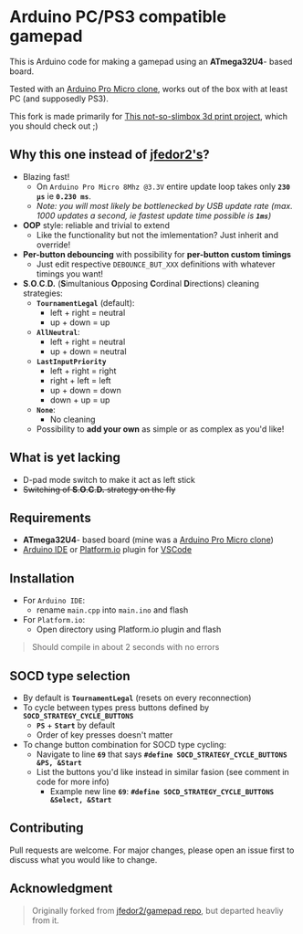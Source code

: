 # Arduino PC/PS3 compatible gamepad

This is Arduino code for making a gamepad using an **ATmega32U4**- based board.

Tested with an [Arduino Pro Micro clone](https://www.makershop.de/plattformen/arduino/pro-micro-32u4/), works out of the box with at least PC (and supposedly PS3).

This fork is made primarily for [This not-so-slimbox 3d print project](https://www.thingiverse.com/thing:5349287), which you should check out ;)


## Why this one instead of [jfedor2's](https://github.com/jfedor2/gamepad/)?
 - Blazing fast!
   - On `Arduino Pro Micro 8Mhz @3.3V` entire update loop takes only **`230 μs`** ie **`0.230 ms`**.
   - _Note: you will most likely be bottlenecked by USB update rate (max. 1000 updates a second, ie fastest update time possible is **`1ms`**)_
 - **OOP** style: reliable and trivial to extend
   - Like the functionality but not the imlementation? Just inherit and override!
 - **Per-button debouncing** with possibility for **per-button custom timings**
   - Just edit respective `DEBOUNCE_BUT_XXX` definitions with whatever timings you want!
 - **S**.**O**.**C**.**D.** (**S**imultanious **O**pposing **C**ordinal **D**irections) cleaning strategies:
   - **`TournamentLegal`** (default): 
     - left + right = neutral
     - up + down = up
   - **`AllNeutral`**: 
     - left + right = neutral
     - up + down = neutral
   - **`LastInputPriority`**
     - left + right = right
     - right + left = left
     - up + down = down
     - down + up = up
   - **`None`**:
     - No cleaning
   - Possibility to **add your own** as  simple or as complex as you'd like!
## What is yet lacking
  - D-pad mode switch to make it act as left stick
  - ~~Switching of **S**.**O**.**C**.**D.** strategy on the fly~~

## Requirements
 - **ATmega32U4**- based board (mine was a [Arduino Pro Micro clone](https://www.makershop.de/plattformen/arduino/pro-micro-32u4/))
 - [Arduino IDE](https://www.arduino.cc/en/software) or [Platform.io](https://marketplace.visualstudio.com/items?itemName=platformio.platformio-ide) plugin for [VSCode](https://code.visualstudio.com/)

## Installation
 - For `Arduino IDE`:
   - rename `main.cpp` into `main.ino` and flash
 - For `Platform.io`:
   - Open directory using Platform.io plugin and flash
> Should compile in about 2 seconds with no errors
## SOCD type selection
 - By default is **`TournamentLegal`** (resets on every reconnection)
 - To cycle between types press buttons defined by **`SOCD_STRATEGY_CYCLE_BUTTONS`**
   - **`PS`** + **`Start`** by default
   - Order of key presses doesn't matter
 - To change button combination for SOCD type cycling:
   - Navigate to line **`69`** that says **`#define SOCD_STRATEGY_CYCLE_BUTTONS &PS, &Start`**
   - List the buttons you'd like instead in similar fasion (see comment in code for more info)
     - Example new line **`69`**: **`#define SOCD_STRATEGY_CYCLE_BUTTONS &Select, &Start`**

## Contributing
Pull requests are welcome. For major changes, please open an issue first to discuss what you would like to change.

## Acknowledgment
> Originally forked from [jfedor2/gamepad repo](https://github.com/jfedor2/gamepad/), but departed heavliy from it.